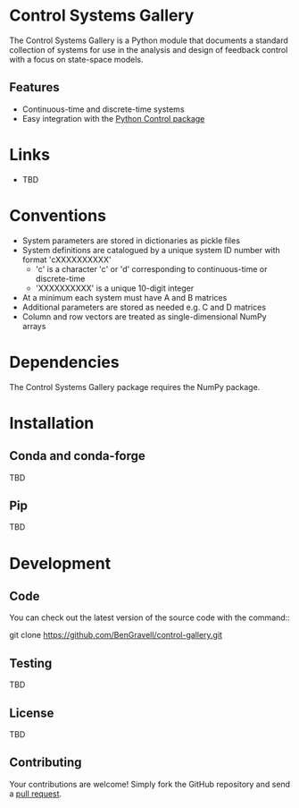 Control Systems Gallery
=======================

The Control Systems Gallery is a Python module that documents a standard collection of systems for use in
the analysis and design of feedback control with a focus on state-space models.

Features
--------

- Continuous-time and discrete-time systems
- Easy integration with the [Python Control package](https://github.com/python-control/python-control)


Links
=====

- TBD


Conventions
===========
- System parameters are stored in dictionaries as pickle files
- System definitions are catalogued by a unique system ID number with format 'cXXXXXXXXXX'
  - 'c' is a character 'c' or 'd' corresponding to continuous-time or discrete-time
  - 'XXXXXXXXXX' is a unique 10-digit integer
- At a minimum each system must have A and B matrices
- Additional parameters are stored as needed e.g. C and D matrices
- Column and row vectors are treated as single-dimensional NumPy arrays

Dependencies
============

The Control Systems Gallery package requires the NumPy package. 


Installation
============

Conda and conda-forge
---------------------

TBD

Pip
---

TBD


Development
===========

Code
----

You can check out the latest version of the source code with the command::

  git clone https://github.com/BenGravell/control-gallery.git

Testing
-------

TBD

License
-------

TBD

Contributing
------------

Your contributions are welcome!  Simply fork the GitHub repository and send a
[pull request](https://github.com/BenGravell/control-gallery/pulls).
